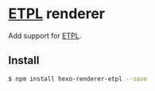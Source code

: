# [ETPL] renderer

Add support for [ETPL].

## Install

``` bash
$ npm install hexo-renderer-etpl --save
```

[ETPL]: https://github.com/ecomfe/etpl

